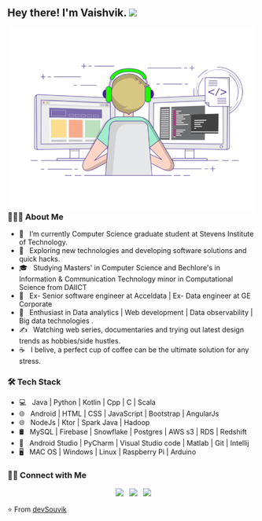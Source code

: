 <h2> Hey there! I'm Vaishvik. <img src="https://github.com/souvikguria98/souvikguria98/blob/master/Hi.gif" width="25"></h2>
<img align="right" alt="GIF" src="https://raw.githubusercontent.com/devSouvik/devSouvik/master/gif3.gif" width="500"/>

<h3> 👨🏻‍💻 About Me </h3>

- 🔭 &nbsp; I’m currently Computer Science graduate student at Stevens Institute of Technology. 
- 🤔 &nbsp; Exploring new technologies and developing software solutions and quick hacks.
- 🎓 &nbsp; Studying Masters' in Computer Science and Bechlore's in Information & Communication Technology minor in Computational Science from DAIICT 
- 💼 &nbsp; Ex- Senior software engineer at Acceldata | Ex- Data engineer at GE Corporate 
- 🌱 &nbsp; Enthusiast in Data analytics | Web development | Data observability | Big data technologies .
- ✍️ &nbsp; Watching web series, documentaries and trying out latest design trends as hobbies/side hustles.
- ☕ &nbsp; I belive, a perfect cup of coffee can be the ultimate solution for any stress. 

<h3>🛠 Tech Stack</h3>

- 💻 &nbsp; Java | Python | Kotlin | Cpp | C | Scala  
- 🌐 &nbsp; Android | HTML | CSS | JavaScript | Bootstrap | AngularJs 
- 🌐 &nbsp; NodeJs | Ktor | Spark Java | Hadoop
- 🛢 &nbsp; MySQL | Firebase | Snowflake | Postgres | AWS s3 | RDS | Redshift
- 🔧 &nbsp; Android Studio | PyCharm | Visual Studio code | Matlab | Git | Intellij
- 🖥 &nbsp; MAC OS | Windows | Linux | Raspberry Pi | Arduino





<h3> 🤝🏻 Connect with Me </h3>

<p align="center">
&nbsp; <a href="https://twitter.com/vaishvikb24" target="_blank" rel="noopener noreferrer"><img src="https://img.icons8.com/plasticine/100/000000/twitter.png" width="50" /></a>  
&nbsp; <a href="https://www.linkedin.com/in/vaishvik-brahmbhatt-176948166/" target="_blank" rel="noopener noreferrer"><img src="https://img.icons8.com/plasticine/100/000000/linkedin.png" width="50" /></a>
&nbsp; <a href="mailto:vbrahmb2@stevens.edu" target="_blank" rel="noopener noreferrer"><img src="https://img.icons8.com/plasticine/100/000000/gmail.png"  width="50" /></a>
</p>

⭐️ From [devSouvik](https://github.com/vaishvik24)
